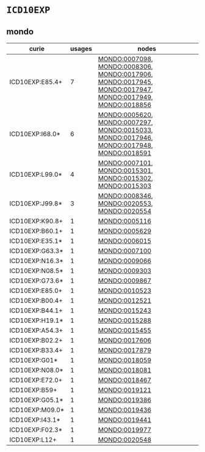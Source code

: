 # `ICD10EXP`

## mondo

| curie           |   usages | nodes                                                                                                                                                                                                                                                                                                                                                                                           |
|-----------------|----------|-------------------------------------------------------------------------------------------------------------------------------------------------------------------------------------------------------------------------------------------------------------------------------------------------------------------------------------------------------------------------------------------------|
| ICD10EXP:E85.4+ |        7 | [MONDO:0007098](https://bioregistry.io/MONDO:0007098), [MONDO:0008306](https://bioregistry.io/MONDO:0008306), [MONDO:0017906](https://bioregistry.io/MONDO:0017906), [MONDO:0017945](https://bioregistry.io/MONDO:0017945), [MONDO:0017947](https://bioregistry.io/MONDO:0017947), [MONDO:0017949](https://bioregistry.io/MONDO:0017949), [MONDO:0018856](https://bioregistry.io/MONDO:0018856) |
| ICD10EXP:I68.0* |        6 | [MONDO:0005620](https://bioregistry.io/MONDO:0005620), [MONDO:0007297](https://bioregistry.io/MONDO:0007297), [MONDO:0015033](https://bioregistry.io/MONDO:0015033), [MONDO:0017946](https://bioregistry.io/MONDO:0017946), [MONDO:0017948](https://bioregistry.io/MONDO:0017948), [MONDO:0018591](https://bioregistry.io/MONDO:0018591)                                                        |
| ICD10EXP:L99.0* |        4 | [MONDO:0007101](https://bioregistry.io/MONDO:0007101), [MONDO:0015301](https://bioregistry.io/MONDO:0015301), [MONDO:0015302](https://bioregistry.io/MONDO:0015302), [MONDO:0015303](https://bioregistry.io/MONDO:0015303)                                                                                                                                                                      |
| ICD10EXP:J99.8* |        3 | [MONDO:0008346](https://bioregistry.io/MONDO:0008346), [MONDO:0020553](https://bioregistry.io/MONDO:0020553), [MONDO:0020554](https://bioregistry.io/MONDO:0020554)                                                                                                                                                                                                                             |
| ICD10EXP:K90.8+ |        1 | [MONDO:0005116](https://bioregistry.io/MONDO:0005116)                                                                                                                                                                                                                                                                                                                                           |
| ICD10EXP:B60.1+ |        1 | [MONDO:0005629](https://bioregistry.io/MONDO:0005629)                                                                                                                                                                                                                                                                                                                                           |
| ICD10EXP:E35.1* |        1 | [MONDO:0006015](https://bioregistry.io/MONDO:0006015)                                                                                                                                                                                                                                                                                                                                           |
| ICD10EXP:G63.3* |        1 | [MONDO:0007100](https://bioregistry.io/MONDO:0007100)                                                                                                                                                                                                                                                                                                                                           |
| ICD10EXP:N16.3* |        1 | [MONDO:0009066](https://bioregistry.io/MONDO:0009066)                                                                                                                                                                                                                                                                                                                                           |
| ICD10EXP:N08.5* |        1 | [MONDO:0009303](https://bioregistry.io/MONDO:0009303)                                                                                                                                                                                                                                                                                                                                           |
| ICD10EXP:G73.6* |        1 | [MONDO:0009867](https://bioregistry.io/MONDO:0009867)                                                                                                                                                                                                                                                                                                                                           |
| ICD10EXP:E85.0+ |        1 | [MONDO:0010523](https://bioregistry.io/MONDO:0010523)                                                                                                                                                                                                                                                                                                                                           |
| ICD10EXP:B00.4+ |        1 | [MONDO:0012521](https://bioregistry.io/MONDO:0012521)                                                                                                                                                                                                                                                                                                                                           |
| ICD10EXP:B44.1+ |        1 | [MONDO:0015243](https://bioregistry.io/MONDO:0015243)                                                                                                                                                                                                                                                                                                                                           |
| ICD10EXP:H19.1* |        1 | [MONDO:0015288](https://bioregistry.io/MONDO:0015288)                                                                                                                                                                                                                                                                                                                                           |
| ICD10EXP:A54.3+ |        1 | [MONDO:0015455](https://bioregistry.io/MONDO:0015455)                                                                                                                                                                                                                                                                                                                                           |
| ICD10EXP:B02.2+ |        1 | [MONDO:0017606](https://bioregistry.io/MONDO:0017606)                                                                                                                                                                                                                                                                                                                                           |
| ICD10EXP:B33.4+ |        1 | [MONDO:0017879](https://bioregistry.io/MONDO:0017879)                                                                                                                                                                                                                                                                                                                                           |
| ICD10EXP:G01*   |        1 | [MONDO:0018059](https://bioregistry.io/MONDO:0018059)                                                                                                                                                                                                                                                                                                                                           |
| ICD10EXP:N08.0* |        1 | [MONDO:0018081](https://bioregistry.io/MONDO:0018081)                                                                                                                                                                                                                                                                                                                                           |
| ICD10EXP:E72.0+ |        1 | [MONDO:0018467](https://bioregistry.io/MONDO:0018467)                                                                                                                                                                                                                                                                                                                                           |
| ICD10EXP:B59+   |        1 | [MONDO:0019121](https://bioregistry.io/MONDO:0019121)                                                                                                                                                                                                                                                                                                                                           |
| ICD10EXP:G05.1* |        1 | [MONDO:0019386](https://bioregistry.io/MONDO:0019386)                                                                                                                                                                                                                                                                                                                                           |
| ICD10EXP:M09.0* |        1 | [MONDO:0019436](https://bioregistry.io/MONDO:0019436)                                                                                                                                                                                                                                                                                                                                           |
| ICD10EXP:I43.1* |        1 | [MONDO:0019441](https://bioregistry.io/MONDO:0019441)                                                                                                                                                                                                                                                                                                                                           |
| ICD10EXP:F02.3* |        1 | [MONDO:0019977](https://bioregistry.io/MONDO:0019977)                                                                                                                                                                                                                                                                                                                                           |
| ICD10EXP:L12+   |        1 | [MONDO:0020548](https://bioregistry.io/MONDO:0020548)                                                                                                                                                                                                                                                                                                                                           |

